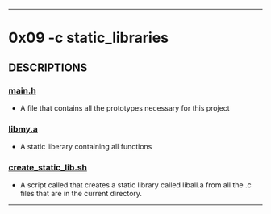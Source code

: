 ___
# 0x09 -c static_libraries


## DESCRIPTIONS

### [main.h](./main.h)
* A file that contains all the prototypes necessary for this project

### [libmy.a](./libmy.a)
* A static liberary containing all functions

### [create_static_lib.sh](./create_static_lib.sh)
* A script called  that creates a static library called liball.a from all the .c files that are in the current directory.

_ _ _

